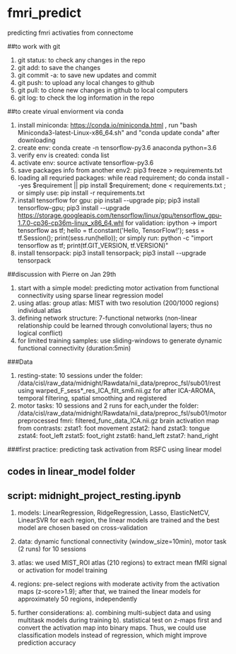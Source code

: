 # fmri_predict
predicting fmri activaties from connectome

##to work with git
1) git status: to check any changes in the repo
2) git add: to save the changes
3) git commit -a: to save new updates and commit
4) git push: to upload any local changes to github
5) git pull: to clone new changes in github to local computers
6) git log: to check the log information in the repo

##to create virual enviorment via conda
1) install miniconda: https://conda.io/miniconda.html , run "bash Miniconda3-latest-Linux-x86_64.sh" and "conda update conda" after downloading
2) create env: conda create -n tensorflow-py3.6 anaconda python=3.6
3) verify env is created: conda list
4) activate env: source activate tensorflow-py3.6
5) save packages info from another env2: pip3 freeze > requirements.txt 
6) loading all requried packages: 
   while read requirement; do conda install --yes $requirement || pip install $requirement; done < requirements.txt ;
   or simply use: pip install -r requirements.txt
7) install tensorflow for gpu: 
   pip install --upgrade pip;
   pip3 install tensorflow-gpu;
   pip3 install --upgrade https://storage.googleapis.com/tensorflow/linux/gpu/tensorflow_gpu-1.7.0-cp36-cp36m-linux_x86_64.whl
   for validation: ipython -> 
      import tensorflow as tf;
      hello = tf.constant('Hello, TensorFlow!');
      sess = tf.Session();
      print(sess.run(hello));
   or simply run: python -c "import tensorflow as tf; print(tf.GIT_VERSION, tf.VERSION)"
8) install tensorpack: pip3 install tensorpack; pip3 install --upgrade tensorpack


##discussion with Pierre on Jan 29th
1) start with a simple model: predicting motor activation from functional connectivity using sparse linear regression model 
2) using atlas: 
      group atlas: MIST with two resolution (200/1000 regions)
      individual atlas
3) defining network structure: 7-functional networks (non-linear relationship could be learned through convolutional layers; thus no logical conflict)
4) for limited training samples: use sliding-windows to generate dynamic functional connectivity (duration:5min)

###Data
1) resting-state: 10 sessions under the folder: /data/cisl/raw_data/midnight/Rawdata/nii_data/preproc_fsl/sub01/rest
using warped_F_sess*_res_ICA_filt_sm6.nii.gz for after ICA-AROMA, temporal filtering, spatial smoothing and registered
2) motor tasks: 10 sessions and 2 runs for each,under the folder: /data/cisl/raw_data/midnight/Rawdata/nii_data/preproc_fsl/sub01/motor
  preprocessed fmri: filtered_func_data_ICA.nii.gz
  brain activation map from contrasts:
  zstat1: foot movement 
  zstat2: hand 
  zstat3: tongue 
  zstat4: foot_left 
  zstat5: foot_right 
  zstat6: hand_left 
  zstat7: hand_right

###first practice: predicting task activation from RSFC using linear model
## codes in linear_model folder
## script: midnight_project_resting.ipynb
1) models: LinearRegression, RidgeRegression, Lasso, ElasticNetCV, LinearSVR 
        for each region, the linear models are trained and the best model are chosen based on cross-validation
2) data: dynamic functional connectivity (window_size=10min), motor task (2 runs) for 10 sessions
3) atlas: we used MIST_ROI atlas (210 regions) to extract mean fMRI signal or activation for model training
4) regions: pre-select regions with moderate activity from the activation maps (z-score>1.9); 
         after that, we trained the linear models for approximately 50 regions, independently

5) further considerations: 
      a). combining multi-subject data and using multitask models during training
      b). statistical test on z-maps first and convert the activation map into binary maps. Thus, we could use classification models instead of regression, which might improve prediction accuracy
